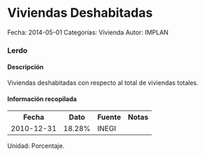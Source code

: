 Viviendas Deshabitadas
=====

Fecha: 2014-05-01
Categorías: Vivienda
Autor: IMPLAN

### Lerdo

#### Descripción

Viviendas deshabitadas con respecto al total de viviendas totales.

#### Información recopilada

<table class="table table-hover table-bordered">
  <tr><th>Fecha</th><th>Dato</th><th>Fuente</th><th>Notas</th></tr>
  <tr><td>2010-12-31</td><td>18.28%</td><td>INEGI</td><td></td></tr>
</table>

Unidad: Porcentaje.
